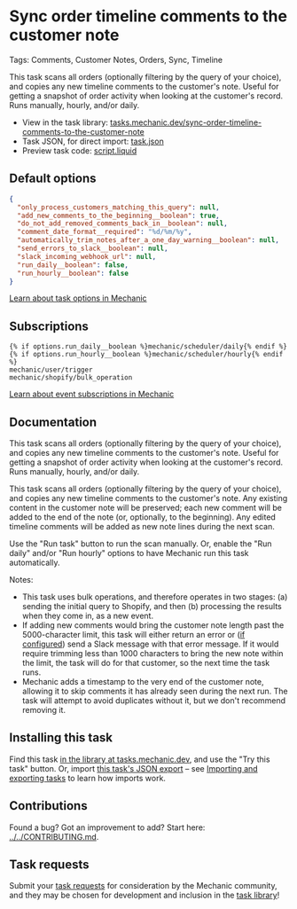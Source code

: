 # Sync order timeline comments to the customer note

Tags: Comments, Customer Notes, Orders, Sync, Timeline

This task scans all orders (optionally filtering by the query of your choice), and copies any new timeline comments to the customer's note. Useful for getting a snapshot of order activity when looking at the customer's record. Runs manually, hourly, and/or daily.

* View in the task library: [tasks.mechanic.dev/sync-order-timeline-comments-to-the-customer-note](https://tasks.mechanic.dev/sync-order-timeline-comments-to-the-customer-note)
* Task JSON, for direct import: [task.json](../../tasks/sync-order-timeline-comments-to-the-customer-note.json)
* Preview task code: [script.liquid](./script.liquid)

## Default options

```json
{
  "only_process_customers_matching_this_query": null,
  "add_new_comments_to_the_beginning__boolean": true,
  "do_not_add_removed_comments_back_in__boolean": null,
  "comment_date_format__required": "%d/%m/%y",
  "automatically_trim_notes_after_a_one_day_warning__boolean": null,
  "send_errors_to_slack__boolean": null,
  "slack_incoming_webhook_url": null,
  "run_daily__boolean": false,
  "run_hourly__boolean": false
}
```

[Learn about task options in Mechanic](https://learn.mechanic.dev/core/tasks/options)

## Subscriptions

```liquid
{% if options.run_daily__boolean %}mechanic/scheduler/daily{% endif %}
{% if options.run_hourly__boolean %}mechanic/scheduler/hourly{% endif %}
mechanic/user/trigger
mechanic/shopify/bulk_operation
```

[Learn about event subscriptions in Mechanic](https://learn.mechanic.dev/core/tasks/subscriptions)

## Documentation

This task scans all orders (optionally filtering by the query of your choice), and copies any new timeline comments to the customer's note. Useful for getting a snapshot of order activity when looking at the customer's record. Runs manually, hourly, and/or daily.

This task scans all orders (optionally filtering by the query of your choice), and copies any new timeline comments to the customer's note. Any existing content in the customer note will be preserved; each new comment will be added to the end of the note (or, optionally, to the beginning). Any edited timeline comments will be added as new note lines during the next scan.

Use the "Run task" button to run the scan manually. Or, enable the "Run daily" and/or "Run hourly" options to have Mechanic run this task automatically.

Notes:

* This task uses bulk operations, and therefore operates in two stages: (a) sending the initial query to Shopify, and then (b) processing the results when they come in, as a new event.
* If adding new comments would bring the customer note length past the 5000-character limit, this task will either return an error or ([if configured](https://help.usemechanic.com/en/articles/3297438-can-i-send-messages-to-slack)) send a Slack message with that error message. If it would require trimming less than 1000 characters to bring the new note within the limit, the task will do for that customer, so the next time the task runs.
* Mechanic adds a timestamp to the very end of the customer note, allowing it to skip comments it has already seen during the next run. The task will attempt to avoid duplicates without it, but we don't recommend removing it.

## Installing this task

Find this task [in the library at tasks.mechanic.dev](https://tasks.mechanic.dev/sync-order-timeline-comments-to-the-customer-note), and use the "Try this task" button. Or, import [this task's JSON export](../../tasks/sync-order-timeline-comments-to-the-customer-note.json) – see [Importing and exporting tasks](https://learn.mechanic.dev/core/tasks/import-and-export) to learn how imports work.

## Contributions

Found a bug? Got an improvement to add? Start here: [../../CONTRIBUTING.md](../../CONTRIBUTING.md).

## Task requests

Submit your [task requests](https://mechanic.canny.io/task-requests) for consideration by the Mechanic community, and they may be chosen for development and inclusion in the [task library](https://tasks.mechanic.dev/)!

